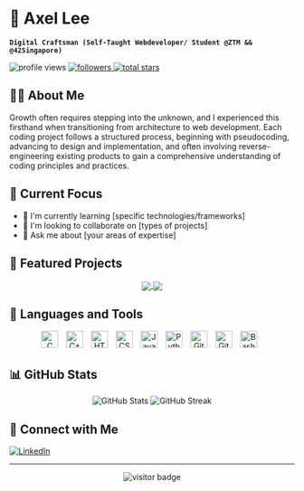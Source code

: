 # 🧗 Axel Lee

**`Digital Craftsman (Self-Taught Webdeveloper/ Student @ZTM && @42Singapore)`**

<p align="left">
   <img src="https://komarev.com/ghpvc/?username=axellee1994&label=Profile%20views&color=0e75b6&style=flat" alt="profile views" />
   <a href="https://github.com/axellee1994?tab=followers">
      <img alt="followers" title="Follow me on Github" src="https://custom-icon-badges.demolab.com/github/followers/axellee1994?color=236ad3&labelColor=1155ba&style=for-the-badge&logo=person-add&label=Follow&logoColor=white"/>
   </a>
   <a href="https://github.com/axellee1994?tab=repositories&sort=stargazers">
      <img alt="total stars" title="Total stars on GitHub" src="https://custom-icon-badges.demolab.com/github/stars/axellee1994?color=55960c&style=for-the-badge&labelColor=488207&logo=star"/>
   </a>
</p>

## 👨‍💻 About Me
Growth often requires stepping into the unknown, and I experienced this firsthand when transitioning from architecture to web development. Each coding project follows a structured process, beginning with pseudocoding, advancing to design and implementation, and often involving reverse-engineering existing products to gain a comprehensive understanding of coding principles and practices.

## 🎯 Current Focus
- 🌱 I'm currently learning [specific technologies/frameworks]
- 👯 I'm looking to collaborate on [types of projects]
- 💬 Ask me about [your areas of expertise]

## 🚀 Featured Projects

<div align="center">
  <a href="https://github.com/axellee1994/cub3D">
    <img align="center" src="https://github-readme-stats.vercel.app/api/pin/?username=axellee1994&repo=cub3D&theme=gruvbox&show_description=true" />
  </a>
  <a href="https://github.com/axellee1994/minishell">
    <img align="center" src="https://github-readme-stats.vercel.app/api/pin/?username=axellee1994&repo=minishell&theme=gruvbox&show_description=true" />
  </a>
</div>

## 🧰 Languages and Tools
<div align="center">
  <img alt="C" width="30px" style="padding-right:10px;" src="https://cdn.jsdelivr.net/gh/devicons/devicon/icons/c/c-original.svg" />
  <img alt="C++" width="30px" style="padding-right:10px;" src="https://cdn.jsdelivr.net/gh/devicons/devicon/icons/cplusplus/cplusplus-original.svg" />
  <img alt="HTML" width="30px" style="padding-right:10px;" src="https://cdn.jsdelivr.net/gh/devicons/devicon/icons/html5/html5-original.svg" />
  <img alt="CSS" width="30px" style="padding-right:10px;" src="https://cdn.jsdelivr.net/gh/devicons/devicon/icons/css3/css3-original.svg" />
  <img alt="JavaScript" width="30px" style="padding-right:10px;" src="https://cdn.jsdelivr.net/gh/devicons/devicon/icons/javascript/javascript-original.svg" />
  <img alt="Python" width="30px" style="padding-right:10px;" src="https://cdn.jsdelivr.net/gh/devicons/devicon/icons/python/python-original.svg" />
  <img alt="Git" width="30px" style="padding-right:10px;" src="https://cdn.jsdelivr.net/gh/devicons/devicon/icons/git/git-original.svg" />
  <img alt="GitHub" width="30px" style="padding-right:10px;" src="https://cdn.jsdelivr.net/gh/devicons/devicon/icons/github/github-original.svg" />
  <img alt="Bash" width="30px" style="padding-right:10px;" src="https://cdn.jsdelivr.net/gh/devicons/devicon/icons/bash/bash-original.svg" />
</div>

## 📊 GitHub Stats
<div align="center">
  <img src="https://github-readme-stats.vercel.app/api?username=axellee1994&show_icons=true&theme=gruvbox" alt="GitHub Stats" />
  <img src="https://streak-stats.demolab.com?user=axellee1994&theme=gruvbox&border_radius=4.5" alt="GitHub Streak" />
</div>

## 🤝 Connect with Me
<div align="left">
  <a href="[your-linkedin-url]">
    <img alt="LinkedIn" src="https://img.shields.io/badge/LinkedIn-0077B5?style=for-the-badge&logo=linkedin&logoColor=white" />
  </a>
  <!-- Add other social media badges as needed -->
</div>

---
<div align="center">
  <img src="https://visitor-badge.glitch.me/badge?page_id=axellee1994.axellee1994" alt="visitor badge" />
</div>

